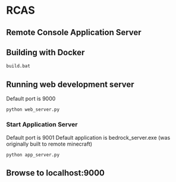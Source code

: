 # RCAS
## Remote Console Application Server

## Building with Docker
```
build.bat
```
## Running web development server
Default port is 9000
```
python web_server.py
```

### Start Application Server
Default port is 9001
Default application is bedrock_server.exe (was originally built to remote minecraft)
```
python app_server.py
```

## Browse to localhost:9000
